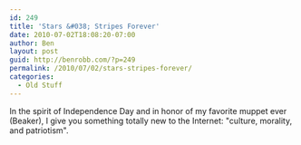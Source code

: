 ```yaml
---
id: 249
title: 'Stars &#038; Stripes Forever'
date: 2010-07-02T18:08:20-07:00
author: Ben
layout: post
guid: http://benrobb.com/?p=249
permalink: /2010/07/02/stars-stripes-forever/
categories:
  - Old Stuff
---
```

In the spirit of Independence Day and in honor of my favorite muppet ever (Beaker), I give you something totally new to the Internet: "culture, morality, and patriotism".

<object classid="clsid:d27cdb6e-ae6d-11cf-96b8-444553540000" width="480" height="320" codebase="http://download.macromedia.com/pub/shockwave/cabs/flash/swflash.cab#version=6,0,40,0"><param name="allowFullScreen" value="true" /><param name="allowscriptaccess" value="always" /><param name="src" value="http://www.youtube.com/v/eXeIxtI--uc&amp;hl=en_US&amp;fs=1?rel=0" /><param name="allowfullscreen" value="true" /><embed type="application/x-shockwave-flash" width="480" height="320" src="http://www.youtube.com/v/eXeIxtI--uc&amp;hl=en_US&amp;fs=1?rel=0" allowscriptaccess="always" allowfullscreen="true"></embed></object>